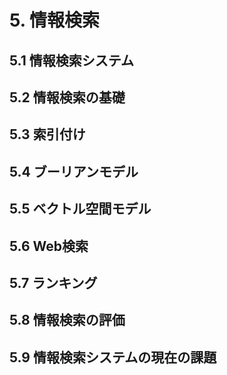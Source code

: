 # 5. 情報検索

## 5.1 情報検索システム

## 5.2 情報検索の基礎

## 5.3 索引付け

## 5.4 ブーリアンモデル

## 5.5 ベクトル空間モデル

## 5.6 Web検索

## 5.7 ランキング

## 5.8 情報検索の評価

## 5.9 情報検索システムの現在の課題
